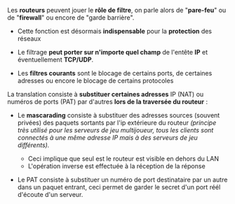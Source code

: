 Les **routeurs** peuvent jouer le **rôle de filtre**, on parle alors de "**pare-feu**" ou de "**firewall**" ou encore de "garde barrière".

- Cette fonction est désormais **indispensable** pour la **protection** des réseaux
  
- Le filtrage **peut porter sur n'importe quel champ** de l'entête **IP** et éventuellement **TCP/UDP**.
  
- Les **filtres courants** sont le blocage de certains ports, de certaines adresses ou encore le blocage de certains protocoles

La translation consiste à **substituer certaines adresses** IP (NAT) ou numéros de ports (PAT) par d'autres **lors de la traversée du routeur** :

- Le **mascarading** consiste à substituer des adresses sources (souvent privées) des paquets sortants par l'ip extérieure du routeur *(principe très utilisé pour les serveurs de jeu multijoueur, tous les clients sont connectés à une même adresse IP mais à des serveurs de jeu différents).*
	- Ceci implique que seul est le routeur est visible en dehors du LAN
	- L'opération inverse est effectuée à la réception de la réponse

- Le PAT consiste à substituer un numéro de port destinataire par un autre dans un paquet entrant, ceci permet de garder le secret d'un port réél d'écoute d'un serveur.